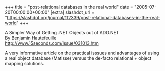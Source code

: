 +++
title = "post-relational databases in the real world"
date = "2005-07-20T00:00:00+00:00"
[extra]
slashdot_url = "https://slashdot.org/journal/112339/post-relational-databases-in-the-real-world"
+++

<p>A Simpler Way of Getting<nobr> </nobr>.NET Objects out of ADO.NET<br>By Benjamin Hautefeuille<br><a href="http://www.15seconds.com/Issue/031013.htm">http://www.15seconds.com/Issue/031013.htm</a></p>
<p>A very informative article on the practical isssues and advantages of using a real object database (Matisse) versus the de-facto relational + object mapping solutions.</p>

